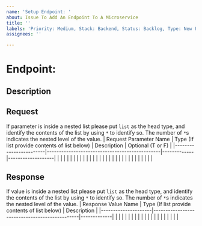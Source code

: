 ```yaml
---
name: 'Setup Endpoint: '
about: Issue To Add An Endpoint To A Microservice
title: ''
labels: 'Priority: Medium, Stack: Backend, Status: Backlog, Type: New Feature'
assignees: ''

---
```


# Endpoint: 

## Description

## Request
If parameter is inside a nested list please put `list` as the head type, and identify the contents of the list by using `*` to identify so. The number of `*`s indicates the nested level of the value.
| Request Parameter Name | Type (If list provide contents of list below) | Description | Optional (T or F) |
|------------------------|-----------------------------------------------|-------------|-------------------|
|                        |                                               |             |                   |
|                        |                                               |             |                   |
|                        |                                               |             |                   |
|                        |                                               |             |                   |
|                        |                                               |             |                   |
|                        |                                               |             |                   |

## Response
If value is inside a nested list please put `list` as the head type, and identify the contents of the list by using `*` to identify so. The number of `*`s indicates the nested level of the value.
| Response Value Name | Type (If list provide contents of list below) | Description |
|---------------------|-----------------------------------------------|-------------|
|                     |                                               |             |
|                     |                                               |             |
|                     |                                               |             |
|                     |                                               |             |
|                     |                                               |             |
